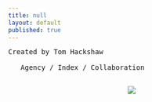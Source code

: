 ```yaml
---
title: null
layout: default
published: true
---
```

<pre>
Created by Tom Hackshaw

   Agency / Index / Collaboration
    
</pre>
<center>

<img src="https://i.imgur.com/To2hbEZl.jpg">

</center>
